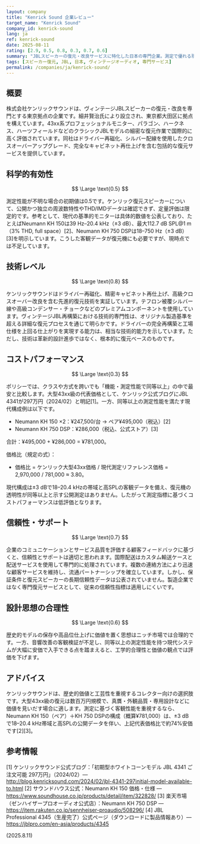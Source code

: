 ```yaml
---
layout: company
title: "Kenrick Sound 企業レビュー"
target_name: "Kenrick Sound"
company_id: kenrick-sound
lang: ja
ref: kenrick-sound
date: 2025-08-11
rating: [2.9, 0.5, 0.8, 0.3, 0.7, 0.6]
summary: "JBLスピーカーの復元・改良サービスに特化した日本の専門企業。測定で優れる現代モニター比で価格はプレミアム"
tags: [スピーカー復元, JBL, 日本, ヴィンテージオーディオ, 専門サービス]
permalink: /companies/ja/kenrick-sound/
---
```


## 概要

株式会社ケンリックサウンドは、ヴィンテージJBLスピーカーの復元・改良を専門とする東京拠点の企業です。細井賢治氏により設立され、東京都大田区に拠点を構えています。43xx系プロフェッショナルモニター、パラゴン、ハークネス、ハーツフィールドなどのクラシックJBLモデルの細密な復元作業で国際的に高く評価されています。同社はドライバー再磁化、シルバー配線を使用したクロスオーバーアップグレード、完全なキャビネット再仕上げを含む包括的な復元サービスを提供しています。

## 科学的有効性

$$ \Large \text{0.5} $$

測定性能が不明な場合の初期値は0.5です。ケンリック復元スピーカーについて、公開かつ独立の周波数特性やTHD/IMDデータは確認できず、定量評価は限定的です。参考として、現代の基準的モニターは具体的数値を公表しており、たとえばNeumann KH 150は39 Hz–20.4 kHz（±3 dB）、最大112.7 dB SPL@1 m（3% THD, full space）[2]、Neumann KH 750 DSPは18–750 Hz（±3 dB）[3]を明示しています。こうした客観データが復元機にも必要ですが、現時点では不足しています。

## 技術レベル

$$ \Large \text{0.8} $$

ケンリックサウンドはドライバー再磁化、精密キャビネット再仕上げ、高級クロスオーバー改良を含む先進的復元技術を実証しています。テフロン被覆シルバー線や高級コンデンサー・チョークなどのプレミアムコンポーネントを使用しています。ヴィンテージJBL再構築における技術的専門性は、オリジナル製造基準を超える詳細な復元プロセスを通じて明らかです。ドライバーの完全再構築と工場仕様を上回る仕上がりを実現する能力は、相当な技術的能力を示しています。ただし、技術は革新的設計進歩ではなく、根本的に復元ベースのものです。

## コストパフォーマンス

$$ \Large \text{0.3} $$

ポリシーでは、クラスや方式を跨いでも「機能・測定性能で同等以上」の中で最安と比較します。大型43xx級の代表価格として、ケンリック公式ブログにJBL 4341が297万円（2024/02）と明記[1]。一方、同等以上の測定性能を満たす現代構成例は以下です。

- Neumann KH 150 ×2：¥247,500/台 → ペア¥495,000（税込）[2]
- Neumann KH 750 DSP：¥286,000（税込、公式ストア）[3]

合計：¥495,000 + ¥286,000 = ¥781,000。

価格比（規定の式）：

- 価格比 = ケンリック大型43xx価格 / 現代測定リファレンス価格 = 2,970,000 / 781,000 ≈ 3.80。

現代構成は±3 dBで18–20.4 kHzの帯域と高SPLの客観データを備え、復元機の透明性が同等以上と示す公開測定はありません。したがって測定指標に基づくコストパフォーマンスは低評価となります。

## 信頼性・サポート

$$ \Large \text{0.7} $$

企業のコミュニケーションとサービス品質を評価する顧客フィードバックに基づくと、信頼性とサポートは適切と思われます。国際配送はカスタム輸送ケースと配送サービスを使用して専門的に処理されています。複数の連絡方法により迅速な顧客サービスを維持し、流通パートナーシップを確立しています。しかし、保証条件と復元スピーカーの長期信頼性データは公表されていません。製造企業ではなく専門復元サービスとして、従来の信頼性指標は適用しにくいです。

## 設計思想の合理性

$$ \Large \text{0.6} $$

歴史的モデルの保存や高品位仕上げに価値を置く思想はニッチ市場では合理的です。一方、音響改善の客観検証が不足し、同等以上の測定性能を持つ現代システムが大幅に安価で入手できる点を踏まえると、工学的合理性と価値の観点では評価を下げます。

## アドバイス

ケンリックサウンドは、歴史的価値と工芸性を重視するコレクター向けの選択肢です。大型43xx級の復元は数百万円規模で、真贋・外観品質・専用設計などに価値を見いだす場合に適します。測定に基づく客観性能を重視するなら、Neumann KH 150（ペア）＋KH 750 DSPの構成（概算¥781,000）は、±3 dBで18–20.4 kHz帯域と高SPLの公開データを伴い、上記代表価格比で約74%安価です[2][3]。

## 参考情報

[1] ケンリックサウンド公式ブログ：「初期型ホワイトコーンモデル JBL 4341 ご注文可能 297万円」（2024/02）— http://blog.kenricksound.com/2024/02/jbl-4341-297initial-model-available-to.html
[2] サウンドハウス公式：Neumann KH 150 価格・仕様 — https://www.soundhouse.co.jp/products/detail/item/322828/
[3] 楽天市場（ゼンハイザープロオーディオ公式店）：Neumann KH 750 DSP — https://item.rakuten.co.jp/sennheiser-proaudio/508296/
[4] JBL Professional 4345（生産完了）公式ページ（ダウンロードに製品情報あり）— https://jblpro.com/en-asia/products/4345

(2025.8.11)